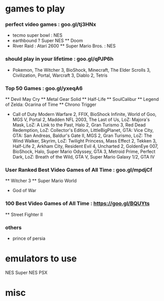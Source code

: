 # games to play

### perfect video games : goo.gl/tj3HNx
* tecmo super bowl : NES
* earthbound ? Super NES
** Doom
* River Raid : Atari 2600
** Super Mario Bros. : NES
### should play in your lifetime : goo.gl/qPJP6h
* Pokemon, The Witcher 3, BioShock, Minecraft, The Elder Scrolls 3,
  Civilization, Portal, Warcraft 3, Diablo 2, Tetris
### Top 50 Games : goo.gl/yxeqA6
** Devil May Cry
** Metal Gear Solid
** Half-Life
** SoulCalibur
** Legend of Zelda: Ocarina of Time
** Chrono Trigger
* Call of Duty Modern Warfare 2, FFIX, BioShock Infinite, World of Goo,
  MGS V, Portal 2, Madden NFL 2003, The Last of Us, LoZ: Majora's Mask,
  LoZ: A Link to the Past, Halo 2, Gran Turismo 3, Red Dead Redemption,
  LoZ: Collector's Edition, LittleBigPlanet, GTA: Vice City, GTA: San
  Andreas, Baldur's Gate II, MGS 2, Gran Turismo, LoZ: The Wind Walker,
  Skyrim, LoZ: Twilight Princess, Mass Effect 2, Tekken 3, Half-Life 2,
  Arkham City, Resident Evil 4, Uncharted 2, GoldenEye 007, BioShock,
  Halo, Super Mario Odyssey, GTA 3, Metroid Prime, Perfect Dark, LoZ:
  Breath of the Wild, GTA V, Super Mario Galaxy 1/2, GTA IV
### User Ranked Best Video Games of All Time : goo.gl/mpdjCf
** Witcher 3
** Super Mario World
 * God of War
### 100 Best Video Games of All Time : https://goo.gl/BQUYts
** Street Fighter II



### others
* prince of persia

# emulators to use
NES
Super NES
PSX

# misc